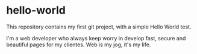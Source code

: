 # hello-world
This repository contains my first git project, with a simple Hello World test.

I'm a web developer who always keep worry in develop fast, 
secure and beautiful pages for my clientes. 
Web is my jog, it's my life.

